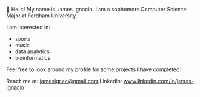 👋 Hello! My name is James Ignacio. I am a sophomore Computer Science Major at Fordham University.

I am interested in:
- sports
- music
- data analytics
- bioinformatics

Feel free to look around my profile for some projects I have completed!

Reach me at: jamesignac@gmail.com
Linkedin: www.linkedin.com/in/james-ignacio
